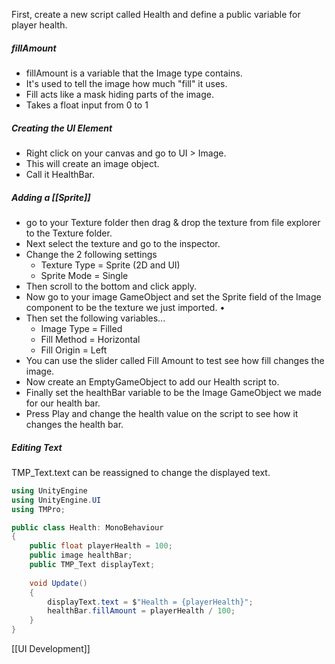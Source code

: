 First, create a new script called Health and define a public variable for player health.
##### fillAmount
- fillAmount is a variable that the Image type contains. 
- It's used to tell the image how much "fill" it uses. 
- Fill acts like a mask hiding parts of the image.
- Takes a float input from 0 to 1

##### Creating the UI Element
- Right click on your canvas and go to UI > Image.
- This will create an image object.
- Call it HealthBar.

##### Adding a [[Sprite]]
- go to your Texture folder then drag & drop the texture from file explorer to the Texture folder. 
- Next select the texture and go to the inspector. 
- Change the 2 following settings
	- Texture Type = Sprite (2D and UI)
	- Sprite Mode = Single
- Then scroll to the bottom and click apply.
- Now go to your image GameObject and set the Sprite field of the Image component to be the texture we just imported. • 
- Then set the following variables... 
	- Image Type = Filled 
	- Fill Method = Horizontal
	- Fill Origin = Left
- You can use the slider called Fill Amount to test see how fill changes the image.
- Now create an EmptyGameObject to add our Health script to.
- Finally set the healthBar variable to be the Image GameObject we made for our health bar. 
- Press Play and change the health value on the script to see how it changes the health bar.

##### Editing Text
TMP_Text.text can be reassigned to change the displayed text.


```C#
using UnityEngine
using UnityEngine.UI
using TMPro;

public class Health: MonoBehaviour
{
	public float playerHealth = 100;
	public image healthBar;
	public TMP_Text displayText;
	
	void Update() 
	{
		displayText.text = $"Health = {playerHealth}";
		healthBar.fillAmount = playerHealth / 100;
	}
}
```
[[UI Development]]
